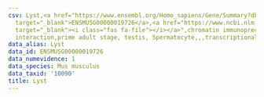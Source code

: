 ```yaml
---
csv: Lyst,<a href="https://www.ensembl.org/Homo_sapiens/Gene/Summary?db=core;g=ENSMUSG00000019726"
  target="_blank">ENSMUSG00000019726</a>,<a href="https://www.ncbi.nlm.nih.gov/pubmed/25450459"
  target="_blank"><i class="fas fa-file"></i></a>",chromatin immunoprecipitation assay,direct
  interaction,prime adult stage, testis, Spermatocyte,,,transcriptional regulation,
data_alias: Lyst
data_id: ENSMUSG00000019726
data_numevidence: 1
data_species: Mus musculus
data_taxid: '10090'
title: Lyst
---
```

